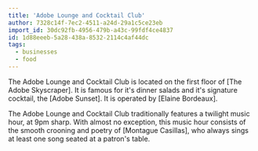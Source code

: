 ```yaml
---
title: 'Adobe Lounge and Cocktail Club'
author: 7328c14f-7ec2-4511-a24d-29a1c5ce23eb
import_id: 30dc92fb-4956-479b-a43c-99fdf4ce4837
id: 1d88eeeb-5a28-438a-8532-2114c4af44dc
tags:
  - businesses
  - food
---
```

The Adobe Lounge and Cocktail Club is located on the first floor of [The Adobe Skyscraper]. It is famous for it's dinner salads and it's signature cocktail, the [Adobe Sunset]. It is operated by [Elaine Bordeaux].

The Adobe Lounge and Cocktail Club traditionally features a twilight music hour, at 9pm sharp. With almost no exception, this music hour consists of the smooth crooning and poetry of [Montague Casillas], who always sings at least one song seated at a patron's table.
